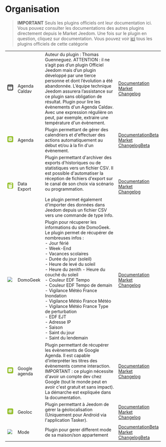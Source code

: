 
# Organisation


>**IMPORTANT**
>Seuls les plugins officiels ont leur documentation ici. Vous pouvez consulter les documentations des autres plugins directement depuis le Market Jeedom. Une fois sur le plugin en question, cliquez sur documentation.
>Vous pouvez voir [ici](https://market.jeedom.com/index.php?v=d&p=market&type=plugin&categorie=organization) tous les plugins officiels de cette catégorie


| | | | |
|--- | --- | --- | ---|
|<img src="caldav/caldav_icon.png" class="pluginLogo" width="100" />|Agenda Caldav|Auteur du plugin : Thomas Guenneguez. ATTENTION : il ne s’agit pas d’un plugin Officiel Jeedom mais d’un plugin développé par une tierce personne et dont l’évolution a été abandonnée. L’équipe technique Jeedom assurera l’assistance sur ce plugin sans obligation de résultat. Plugin pour lire les évènements d'un Agenda Caldav. Avec une expression régulière on peut, par exemple, extraire une température d'un évènement.|[Documentation](caldav/index.md)<br/>[Market](https://market.jeedom.com/index.php?v=d&p=market_display&id=1149)<br/>[Changelog](caldav/changelog.md)|
|<img src="calendar/calendar_icon.png" class="pluginLogo" width="100" />|Agenda|Plugin permettant de gérer des calendriers et d'effectuer des actions automatiquement au début et/ou à la fin d'un évènement.|[Documentation](calendar/index.md)[Beta](calendar/beta/index.md)<br/>[Market](https://market.jeedom.com/index.php?v=d&p=market_display&id=57)<br/>[Changelog](calendar/changelog.md)[Beta](calendar/beta/changelog.md)|
|<img src="dataexport/dataexport_icon.png" class="pluginLogo" width="100" />|Data Export|Plugin permettant d'archiver des exports d'historiques ou de statistiques vers un fichier CSV. Il est possible d'automatiser la réception de fichiers d'export sur le canal de son choix via scénario ou programmation.<br/><br/>Le plugin permet également d'importer des données dans Jeedom depuis un fichier CSV vers une commande de type Info.|[Documentation](dataexport/index.md)<br/>[Market](https://market.jeedom.com/index.php?v=d&p=market_display&id=4057)<br/>[Changelog](dataexport/changelog.md)|
|<img src="domogeek/domogeek_icon.png" class="pluginLogo" width="100" />|DomoGeek|Plugin pour récuperer les informations du site DomoGeek. Le plugin permet de récupérer de nombreuses infos : <br>- Jour férié <br>- Week-End <br>- Vacances scolaires <br>- Durée du jour (soleil) <br>- Heure de levé du soleil <br>- Heure du zenith - Heure du couché du soleil <br>- Couleur EDF Tempo <br>- Couleur EDF Tempo de demain - Vigilance Météo France Inondation <br>- Vigilance Météo France Météo <br>- Vigilance Météo France Type de perturbation <br>- EDF EJT <br>- Adresse IP <br>- Saison <br>- Saint du jour <br>- Saint du lendemain|[Documentation](domogeek/index.md)<br/>[Market](https://market.jeedom.com/index.php?v=d&p=market_display&id=250)<br/>[Changelog](domogeek/changelog.md)|
|<img src="gCalendar/gCalendar_icon.png" class="pluginLogo" width="100" />|Google agenda|Plugin permettant de récupérer les évènements de Google Agenda. Il est capable d’interpréter les titres des évènements comme interaction. IMPORTANT : ce plugin nécessite d'avoir un compte dev chez Google (tout le monde peut en avoir c'est gratuit et sans impact). La démarche est expliquée dans la documentation.|[Documentation](gCalendar/index.md)<br/>[Market](https://market.jeedom.com/index.php?v=d&p=market_display&id=3318)<br/>[Changelog](gCalendar/changelog.md)|
|<img src="geoloc/geoloc_icon.png" class="pluginLogo" width="100" />|Geoloc|Plugin permettant à Jeedom de gérer la géolocalisation (Uniquement pour Android via l'application Tasker).|[Documentation](geoloc/index.md)<br/>[Market](https://market.jeedom.com/index.php?v=d&p=market_display&id=12)<br/>[Changelog](geoloc/changelog.md)|
|<img src="mode/mode_icon.png" class="pluginLogo" width="100" />|Mode|Plugin pour gerer different mode de sa maison/son appartement|[Documentation](mode/index.md)[Beta](mode/beta/index.md)<br/>[Market](https://market.jeedom.com/index.php?v=d&p=market_display&id=1929)<br/>[Changelog](mode/changelog.md)[Beta](mode/beta/changelog.md)|

